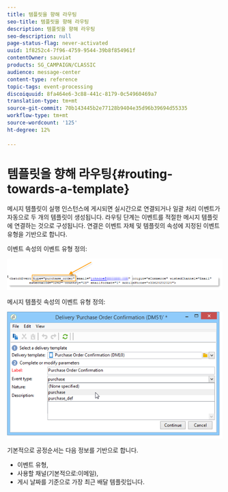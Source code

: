 ```yaml
---
title: 템플릿을 향해 라우팅
seo-title: 템플릿을 향해 라우팅
description: 템플릿을 향해 라우팅
seo-description: null
page-status-flag: never-activated
uuid: 1f8252c4-7f96-4759-9544-39b8f854961f
contentOwner: sauviat
products: SG_CAMPAIGN/CLASSIC
audience: message-center
content-type: reference
topic-tags: event-processing
discoiquuid: 8fa464e6-3c88-441c-8179-0c54960469a7
translation-type: tm+mt
source-git-commit: 70b143445b2e77128b9404e35d96b39694d55335
workflow-type: tm+mt
source-wordcount: '125'
ht-degree: 12%

---
```



# 템플릿을 향해 라우팅{#routing-towards-a-template}

메시지 템플릿이 실행 인스턴스에 게시되면 실시간으로 연결되거나 일괄 처리 이벤트가 자동으로 두 개의 템플릿이 생성됩니다. 라우팅 단계는 이벤트를 적절한 메시지 템플릿에 연결하는 것으로 구성됩니다. 연결은 이벤트 자체 및 템플릿의 속성에 지정된 이벤트 유형을 기반으로 합니다.

이벤트 속성의 이벤트 유형 정의:

![](assets/messagecenter_event_type_001.png)

메시지 템플릿 속성의 이벤트 유형 정의:

![](assets/messagecenter_event_type_002.png)

기본적으로 공정순서는 다음 정보를 기반으로 합니다.

* 이벤트 유형,
* 사용할 채널(기본적으로:이메일),
* 게시 날짜를 기준으로 가장 최근 배달 템플릿입니다.

